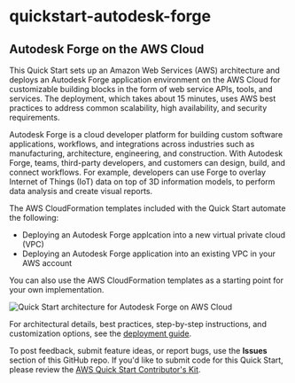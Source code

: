 # quickstart-autodesk-forge
## Autodesk Forge on the AWS Cloud

This Quick Start sets up an Amazon Web Services (AWS) architecture and deploys an Autodesk Forge application environment on the AWS Cloud for customizable building blocks in the form of web service APIs, tools, and services. The deployment, which takes about 15 minutes, uses AWS best practices to address common scalability, high availability, and security requirements.

Autodesk Forge is a cloud developer platform for building custom software applications, workflows, and integrations across industries such as manufacturing, architecture, engineering, and construction. With Autodesk Forge, teams, third-party developers, and customers can design, build, and connect workflows. For example, developers can use Forge to overlay Internet of Things (IoT) data on top of 3D information models, to perform data analysis and create visual reports.  

The AWS CloudFormation templates included with the Quick Start automate the following:

- Deploying an Autodesk Forge applcation into a new virtual private cloud (VPC)
- Deploying an Autodesk Forge application into an existing VPC in your AWS account

You can also use the AWS CloudFormation templates as a starting point for your own implementation.

![Quick Start architecture for Autodesk Forge on AWS Cloud](https://d1.awsstatic.com/partner-network/QuickStart/datasheets/autodesk-forge-on-aws-arch.7d14192e841234765f47b10dec3e5ded3864b4eb.png)

For architectural details, best practices, step-by-step instructions, and customization options, see the [deployment guide](https://fwd.aws/RJEY8).

To post feedback, submit feature ideas, or report bugs, use the **Issues** section of this GitHub repo.
If you'd like to submit code for this Quick Start, please review the [AWS Quick Start Contributor's Kit](https://aws-quickstart.github.io/).
